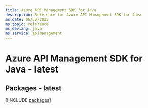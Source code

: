 ```yaml
---
title: Azure API Management SDK for Java
description: Reference for Azure API Management SDK for Java
ms.date: 06/30/2025
ms.topic: reference
ms.devlang: java
ms.service: apimanagement
---
```

# Azure API Management SDK for Java - latest
## Packages - latest
[!INCLUDE [packages](api-management-index.md)]